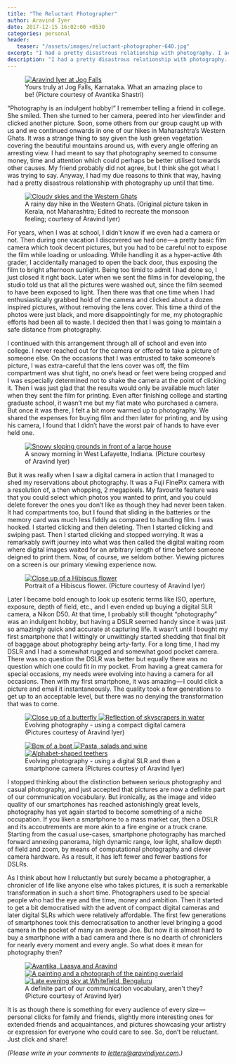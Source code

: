 ```yaml
---
title: "The Reluctant Photographer"
author: Aravind Iyer
date: 2017-12-15 16:02:00 +0530
categories: personal
header:
   teaser: "/assets/images/reluctant-photographer-640.jpg"
excerpt: "I had a pretty disastrous relationship with photography. I accidentally managed to open the back door, thus exposing the film to bright afternoon sunlight. Then once I enthusiastically grabbed hold of the camera and clicked about a dozen inspired pictures, without removing the lens cover! I decided I was going to maintain a safe distance from photography. It was really when I saw a digital camera in action that I managed to shed my reservations about photography. Now smartphone photography has marched forward annexing panorama, high dynamic range, low light, shallow depth of field and zoom, by means of computational photography and clever camera hardware. As a photographer, there is something for every audience of every size — personal clicks for family and friends, slightly more interesting ones for extended friends and acquaintances, and pictures showcasing your artistry or expression for everyone who could care to see."
description: "I had a pretty disastrous relationship with photography. I accidentally managed to open the back door, thus exposing the film to bright afternoon sunlight. Then once I enthusiastically grabbed hold of the camera and clicked about a dozen inspired pictures, without removing the lens cover! I decided I was going to maintain a safe distance from photography. It was really when I saw a digital camera in action that I managed to shed my reservations about photography. Now smartphone photography has marched forward annexing panorama, high dynamic range, low light, shallow depth of field and zoom, by means of computational photography and clever camera hardware. As a photographer, there is something for every audience of every size — personal clicks for family and friends, slightly more interesting ones for extended friends and acquaintances, and pictures showcasing your artistry or expression for everyone who could care to see."
---
```

<figure>
   <a href="/assets/images/reluctant-photographer.jpg">
      <img src="/assets/images/reluctant-photographer-640.jpg" alt="Aravind Iyer at Jog Falls">
   </a>
   <figcaption>Yours truly at Jog Falls, Karnataka. What an amazing place to be! (Picture courtesy of Avantika Shastri)</figcaption>
</figure>

“Photography is an indulgent hobby!” I remember telling a friend in college. She smiled. Then she turned to her camera, peered into her viewfinder and clicked another picture. Soon, some others from our group caught up with us and we continued onwards in one of our hikes in Maharashtra’s Western Ghats. It was a strange thing to say given the lush green vegetation covering the beautiful mountains around us, with every angle offering an arresting view. I had meant to say that photography seemed to consume money, time and attention which could perhaps be better utilised towards other causes. My friend probably did not agree, but I think she got what I was trying to say. Anyway, I had my due reasons to think that way, having had a pretty disastrous relationship with photography up until that time.

<figure>
   <a href="/assets/images/rainy-western-ghats.jpg">
      <img src="/assets/images/rainy-western-ghats-640.jpg" alt="Cloudy skies and the Western Ghats">
   </a>
   <figcaption>A rainy day hike in the Western Ghats. (Original picture taken in Kerala, not Maharashtra; Edited to recreate the monsoon feeling; courtesy of Aravind Iyer)</figcaption>
</figure>

For years, when I was at school, I didn’t know if we even had a camera or not. Then during one vacation I discovered we had one — a pretty basic film camera which took decent pictures, but you had to be careful not to expose the film while loading or unloading. While handling it as a hyper-active 4th grader, I accidentally managed to open the back door, thus exposing the film to bright afternoon sunlight. Being too timid to admit I had done so, I just closed it right back. Later when we sent the films in for developing, the studio told us that all the pictures were washed out, since the film seemed to have been exposed to light. Then there was that one time when I had enthusiastically grabbed hold of the camera and clicked about a dozen inspired pictures, without removing the lens cover. This time a third of the photos were just black, and more disappointingly for me, my photographic efforts had been all to waste. I decided then that I was going to maintain a safe distance from photography.

I continued with this arrangement through all of school and even into college. I never reached out for the camera or offered to take a picture of someone else. On the occasions that I was entrusted to take someone’s picture, I was extra-careful that the lens cover was off, the film compartment was shut tight, no one’s head or feet were being cropped and I was especially determined not to shake the camera at the point of clicking it. Then I was just glad that the results would only be available much later when they sent the film for printing. Even after finishing college and starting graduate school, it wasn’t me but my flat mate who purchased a camera. But once it was there, I felt a bit more warmed up to photography. We shared the expenses for buying film and then later for printing, and by using his camera, I found that I didn’t have the worst pair of hands to have ever held one.

<figure>
   <a href="/assets/images/snowy-morning.jpg">
      <img src="/assets/images/snowy-morning-640.jpg" alt="Snowy sloping grounds in front of a large house">
   </a>
   <figcaption>A snowy morning in West Lafayette, Indiana. (Picture courtesy of Aravind Iyer)</figcaption>
</figure>

But it was really when I saw a digital camera in action that I managed to shed my reservations about photography. It was a Fuji FinePix camera with a resolution of, a then whopping, 2 megapixels. My favourite feature was that you could select which photos you wanted to print, and you could delete forever the ones you don’t like as though they had never been taken. It had compartments too, but I found that sliding in the batteries or the memory card was much less fiddly as compared to handling film. I was hooked. I started clicking and then deleting. Then I started clicking and swiping past. Then I started clicking and stopped worrying. It was a remarkably swift journey into what was then called the digital waiting room where digital images waited for an arbitrary length of time before someone deigned to print them. Now, of course, we seldom bother. Viewing pictures on a screen is our primary viewing experience now.

<figure>
   <a href="/assets/images/hibiscus-portrait.jpg">
      <img src="/assets/images/hibiscus-portrait-640.jpg" alt="Close up of a Hibiscus flower">
   </a>
   <figcaption>Portrait of a Hibiscus flower. (Picture courtesy of Aravind Iyer)</figcaption>
</figure>

Later I became bold enough to look up esoteric terms like ISO, aperture, exposure, depth of field, etc., and I even ended up buying a digital SLR camera, a Nikon D50. At that time, I probably still thought “photography” was an indulgent hobby, but having a DSLR seemed handy since it was just so amazingly quick and accurate at capturing life. It wasn’t until I bought my first smartphone that I wittingly or unwittingly started shedding that final bit of baggage about photography being arty-farty. For a long time, I had my DSLR and I had a somewhat rugged and somewhat good pocket camera. There was no question the DSLR was better but equally there was no question which one could fit in my pocket. From having a great camera for special occasions, my needs were evolving into having a camera for all occasions. Then with my first smartphone, it was amazing — I could click a picture and email it instantaneously. The quality took a few generations to get up to an acceptable level, but there was no denying the transformation that was to come.

<figure class="half">
   <a href="/assets/images/butterfly-closeup.jpg">
      <img src="/assets/images/butterfly-closeup-640.jpg" alt="Close up of a butterfly">
   </a>
   <a href="/assets/images/sky-scraper-reflection.jpg">
      <img src="/assets/images/sky-scraper-reflection-640.jpg" alt="Reflection of skyscrapers in water">
   </a>
   <figcaption>Evolving photography - using a compact digital camera (Pictures courtesy of Aravind Iyer)</figcaption>
</figure>
<figure class="third">
   <a href="/assets/images/boat-bow.jpg">
      <img src="/assets/images/boat-bow-640.jpg" alt="Bow of a boat">
   </a>
   <a href="/assets/images/pasta-salad-wine.jpg">
      <img src="/assets/images/pasta-salad-wine-640.jpg" alt="Pasta, salads and wine">
   </a>
   <a href="/assets/images/alphabet-teethers.jpg">
      <img src="/assets/images/alphabet-teethers-640.jpg" alt="Alphabet-shaped teethers">
   </a>
   <figcaption>Evolving photography - using a digital SLR and then a smartphone camera (Pictures courtesy of Aravind Iyer)</figcaption>
</figure>

I stopped thinking about the distinction between serious photography and casual photography, and just accepted that pictures are now a definite part of our communication vocabulary. But ironically, as the image and video quality of our smartphones has reached astonishingly great levels, photography has yet again started to become something of a niche occupation. If you liken a smartphone to a mass market car, then a DSLR and its accoutrements are more akin to a fire engine or a truck crane. Starting from the casual use-cases, smartphone photography has marched forward annexing panorama, high dynamic range, low light, shallow depth of field and zoom, by means of computational photography and clever camera hardware. As a result, it has left fewer and fewer bastions for DSLRs.

As I think about how I reluctantly but surely became a photographer, a chronicler of life like anyone else who takes pictures, it is such a remarkable transformation in such a short time. Photographers used to be special people who had the eye and the time, money and ambition. Then it started to get a bit democratised with the advent of compact digital cameras and later digital SLRs which were relatively affordable. The first few generations of smartphones took this democratisation to another level bringing a good camera in the pocket of many an average Joe. But now it is almost hard to buy a smartphone with a bad camera and there is no dearth of chroniclers for nearly every moment and every angle. So what does it mean for photography then?

<figure class="third">
   <a href="/assets/images/avantika-laasya-aravind.jpg">
      <img src="/assets/images/avantika-laasya-aravind-640.jpg" alt="Avantika, Laasya and Aravind">
   </a>
   <a href="/assets/images/painting-photo-overlay.jpg">
      <img src="/assets/images/painting-photo-overlay-640.jpg" alt="A painting and a photograph of the painting overlaid">
   </a>
   <a href="/assets/images/late-evening-sky-bengaluru.jpg">
      <img src="/assets/images/late-evening-sky-bengaluru-640.jpg" alt="Late evening sky at Whitefield, Bengaluru">
   </a>
   <figcaption>A definite part of our communication vocabulary, aren't they? (Picture courtesy of Aravind Iyer)</figcaption>
</figure>

It is as though there is something for every audience of every size — personal clicks for family and friends, slightly more interesting ones for extended friends and acquaintances, and pictures showcasing your artistry or expression for everyone who could care to see. So, don’t be reluctant. Just click and share!

*(Please write in your comments to [letters@aravindiyer.com](mailto:letters@aravindiyer.com).)*
